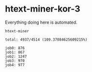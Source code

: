 # htext-miner-kor-3

Everything doing here is automated.

```
htext-miner

total: 4937/4514 (109.37084625609215%)

job0: 876
job1: 867
job2: 1247
job3: 970
job4: 977
```